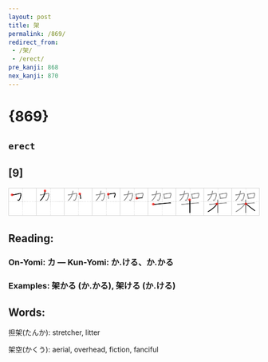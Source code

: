 ```yaml
---
layout: post
title: 架
permalink: /869/
redirect_from:
 - /架/
 - /erect/
pre_kanji: 868
nex_kanji: 870
---
```


# {869}

## `erect`

## [9]

<div class="stroke"><img src="../images/E69EB6.png" /></div>

## Reading:

### On-Yomi: カ &mdash; Kun-Yomi: か.ける、か.かる

### Examples: 架かる (か.かる), 架ける (か.ける)

## Words:

担架(たんか): stretcher, litter

架空(かくう): aerial, overhead, fiction, fanciful
